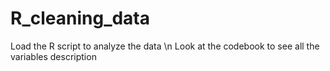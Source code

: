 # R_cleaning_data

Load the R script to analyze the data \\n
Look at the codebook to see all the variables description
